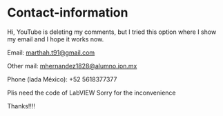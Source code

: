 # Contact-information

Hi, YouTube is deleting my comments, but I tried this option 
where I show my email and I hope it works now.

Email: marthah.t91@gmail.com

Other mail: mhernandez1828@alumno.ipn.mx

Phone (lada México): +52 5618377377


Plis need the code of LabVIEW
Sorry for the inconvenience

Thanks!!!!
